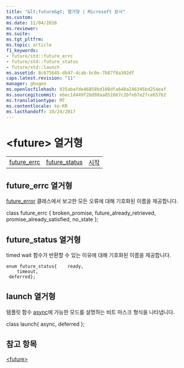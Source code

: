 ```yaml
---
title: "&lt;future&gt; 열거형 | Microsoft 문서"
ms.custom: 
ms.date: 11/04/2016
ms.reviewer: 
ms.suite: 
ms.tgt_pltfrm: 
ms.topic: article
f1_keywords:
- future/std::future_errc
- future/std::future_status
- future/std::launch
ms.assetid: 8c675645-db47-4cab-bc0e-7b87f8a302df
caps.latest.revision: "11"
manager: ghogen
ms.openlocfilehash: 835abafde46858bd108dfa648a246345bd254eaf
ms.sourcegitcommit: ebec1d449f2bd98aa851667c2bfeb7e27ce657b2
ms.translationtype: MT
ms.contentlocale: ko-KR
ms.lasthandoff: 10/24/2017
---
```

# <a name="ltfuturegt-enums"></a>&lt;future&gt; 열거형
||||  
|-|-|-|  
|[future_errc](#future_errc)|[future_status](#future_status)|[시작](#launch)|  
  
##  <a name="future_errc"></a>  future_errc 열거형  
 [future_error](../standard-library/future-error-class.md) 클래스에서 보고한 모든 오류에 대해 기호화된 이름을 제공합니다.  
  
class future_errc { broken_promise, future_already_retrieved, promise_already_satisfied, no_state };  
  
##  <a name="future_status"></a>  future_status 열거형  
 timed wait 함수가 반환할 수 있는 이유에 대해 기호화된 이름을 제공합니다.  
  
```
enum future_status{    ready,
    timeout,
 deferred};
```  
  
##  <a name="launch"></a>  launch 열거형  
 템플릿 함수 [async](../standard-library/future-functions.md#async)에 가능한 모드를 설명하는 비트 마스크 형식을 나타냅니다.  
  
class launch{ async, deferred };  
  
## <a name="see-also"></a>참고 항목  
 [\<future>](../standard-library/future.md)



